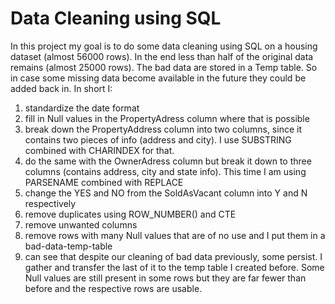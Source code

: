 # Data Cleaning using SQL
In this project my goal is to do some data cleaning using SQL on a housing dataset (almost 56000 rows).
In the end less than half of the original data remains (almost 25000 rows).
The bad data are stored in a Temp table. So in case some missing data become available in the future
they could be added back in.
In short I:
1. standardize the date format
2. fill in Null values in the PropertyAdress column where that is possible
3. break down the PropertyAddress column into two columns, since it contains two pieces of info (address and city). I use SUBSTRING combined with CHARINDEX for that.
4. do the same with the OwnerAdress column but break it down to three columns (contains address, city and state info). This time I am using PARSENAME combined with REPLACE
5. change the YES and NO from the SoldAsVacant column into Y and N respectively
6. remove duplicates using ROW_NUMBER() and CTE
7. remove unwanted columns
8. remove rows with many Null values that are of no use and I put them in a bad-data-temp-table
9. can see that despite our cleaning of bad data previously, some persist. I gather and transfer the last of it to the temp table I created before. Some Null values are still present in some rows but they are far fewer than before and the respective rows are usable.

